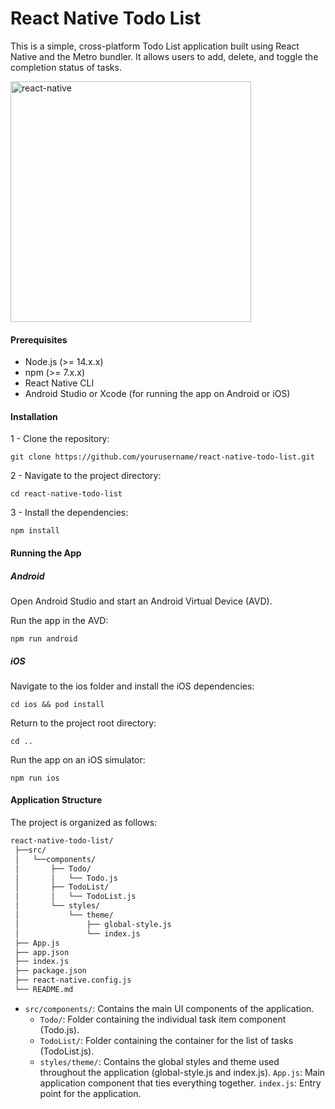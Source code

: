 # React Native Todo List

This is a simple, cross-platform Todo List application built using React Native and the Metro bundler. It allows users to add, delete, and toggle the completion status of tasks.

<img width="385" alt="react-native" src="https://user-images.githubusercontent.com/60609268/236027772-f2fe1006-25d6-493d-ba58-af2c9c7c367e.png">

#### Prerequisites
- Node.js (>= 14.x.x)
- npm (>= 7.x.x)
- React Native CLI
- Android Studio or Xcode (for running the app on Android or iOS)

#### Installation

1 - Clone the repository:

`git clone https://github.com/yourusername/react-native-todo-list.git`

2 - Navigate to the project directory:

`cd react-native-todo-list`

3 - Install the dependencies:

`npm install`

#### Running the App

##### Android

Open Android Studio and start an Android Virtual Device (AVD).

Run the app in the AVD:

`npm run android`

##### iOS

Navigate to the ios folder and install the iOS dependencies:

`cd ios && pod install`

Return to the project root directory:

`cd ..`

Run the app on an iOS simulator:

`npm run ios`

#### Application Structure

The project is organized as follows:

```bash
react-native-todo-list/
 ├──src/
 │   └──components/
 │       ├── Todo/
 │       │   └── Todo.js
 │       ├── TodoList/
 │       │   └── TodoList.js
 │       └── styles/
 │           └── theme/
 │               ├── global-style.js
 │               └── index.js
 ├── App.js
 ├── app.json
 ├── index.js
 ├── package.json
 ├── react-native.config.js
 └── README.md
```

- `src/components/`: Contains the main UI components of the application.
  - `Todo/`: Folder containing the individual task item component (Todo.js).
  - `TodoList/`: Folder containing the container for the list of tasks (TodoList.js).
  - `styles/theme/`: Contains the global styles and theme used throughout the application (global-style.js and index.js).
`App.js`: Main application component that ties everything together.
`index.js`: Entry point for the application.
